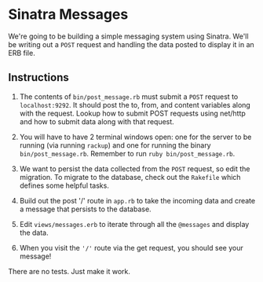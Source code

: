 # Sinatra Messages

We're going to be building a simple messaging system using Sinatra. We'll be writing out a `POST` request and handling the data posted to display it in an ERB file.

## Instructions

1. The contents of `bin/post_message.rb` must submit a `POST` request to `localhost:9292`. It should post the to, from, and content variables along with the request. Lookup how to submit POST requests using net/http and how to submit data along with that request.

2. You will have to have 2 terminal windows open: one for the server to be running (via running `rackup`) and one for running the binary `bin/post_message.rb`. Remember to run `ruby bin/post_message.rb`.

3. We want to persist the data collected from the `POST` request, so edit the migration. To migrate to the database, check out the `Rakefile` which defines some helpful tasks.

4. Build out the post '/' route in `app.rb` to take the incoming data and create a message that persists to the database.

5. Edit `views/messages.erb` to iterate through all the `@messages` and display the data.

6. When you visit the `'/'` route via the get request, you should see your message!

There are no tests. Just make it work.

